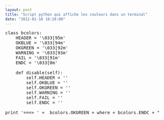 ```yaml
---
layout: post
title: "Script python qui affiche les couleurs dans un terminal"
date: "2012-01-18 10:28:00"
---
```

<pre>class bcolors:<br />    HEADER = '\033[95m'<br />    OKBLUE = '\033[94m'<br />    OKGREEN = '\033[92m'<br />    WARNING = '\033[93m'<br />    FAIL = '\033[91m'<br />    ENDC = '\033[0m'<br /><br />    def disable(self):<br />        self.HEADER = ''<br />        self.OKBLUE = ''<br />        self.OKGREEN = ''<br />        self.WARNING = ''<br />        self.FAIL = ''<br />        self.ENDC = ''<br /><br />print '===> ' +  bcolors.OKGREEN + where + bcolors.ENDC + " " + href<br /></pre>
